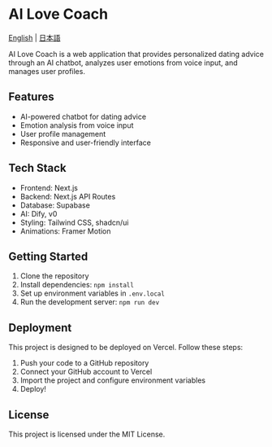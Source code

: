 # AI Love Coach

[English](./README.md) | [日本語](./README.ja.md)

AI Love Coach is a web application that provides personalized dating advice through an AI chatbot, analyzes user emotions from voice input, and manages user profiles.

## Features

- AI-powered chatbot for dating advice
- Emotion analysis from voice input
- User profile management
- Responsive and user-friendly interface

## Tech Stack

- Frontend: Next.js
- Backend: Next.js API Routes
- Database: Supabase
- AI: Dify, v0
- Styling: Tailwind CSS, shadcn/ui
- Animations: Framer Motion

## Getting Started

1. Clone the repository
2. Install dependencies: `npm install`
3. Set up environment variables in `.env.local`
4. Run the development server: `npm run dev`

## Deployment

This project is designed to be deployed on Vercel. Follow these steps:

1. Push your code to a GitHub repository
2. Connect your GitHub account to Vercel
3. Import the project and configure environment variables
4. Deploy!

## License
This project is licensed under the MIT License.

